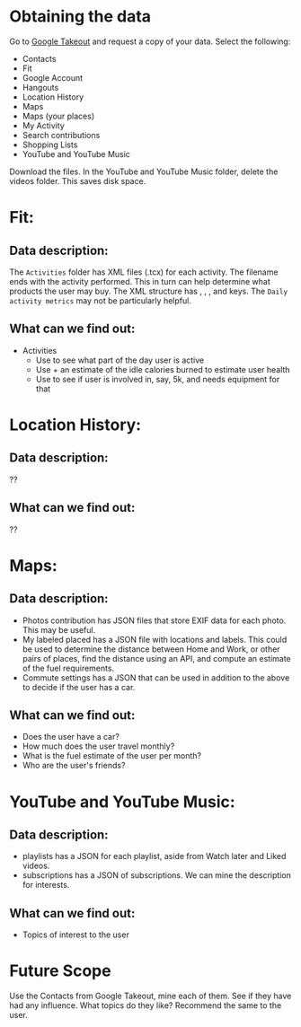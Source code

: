 # Obtaining the data
Go to [Google Takeout](https://takeout.google.com) and request a copy of your data. Select the following:
* Contacts
* Fit
* Google Account
* Hangouts
* Location History
* Maps
* Maps (your places)
* My Activity
* Search contributions
* Shopping Lists
* YouTube and YouTube Music

Download the files. In the YouTube and YouTube Music folder, delete the videos folder. This saves disk space.


# Fit:

## Data description:
The `Activities` folder has XML files (.tcx) for each activity. The filename ends with the activity performed. This in turn can help determine what products the user may buy. The XML structure has <TotalTimeSeconds>, <Calories>, <StartTime>, and <DistanceMeters> keys. The `Daily activity metrics` may not be particularly helpful.

## What can we find out:
* Activities
  * Use <StartTime> to see what part of the day user is active
  * Use <Calories> + an estimate of the idle calories burned to estimate user health
  * Use <DistanceMeters> to see if user is involved in, say, 5k, and needs equipment for that


# Location History:

## Data description:
??

## What can we find out:
??


# Maps:

## Data description:
* Photos contribution has JSON files that store EXIF data for each photo. This may be useful.
* My labeled placed has a JSON file with locations and labels. This could be used to determine the distance between Home and Work, or other pairs of places, find the distance using an API, and compute an estimate of the fuel requirements.
* Commute settings has a JSON that can be used in addition to the above to decide if the user has a car.

## What can we find out:
* Does the user have a car?
* How much does the user travel monthly?
* What is the fuel estimate of the user per month?
* Who are the user's friends?


# YouTube and YouTube Music:

## Data description:
* playlists has a JSON for each playlist, aside from Watch later and Liked videos.
* subscriptions has a JSON of subscriptions. We can mine the description for interests.

## What can we find out:
* Topics of interest to the user


# Future Scope
Use the Contacts from Google Takeout, mine each of them. See if they have had any influence. What topics do they like? Recommend the same to the user.
